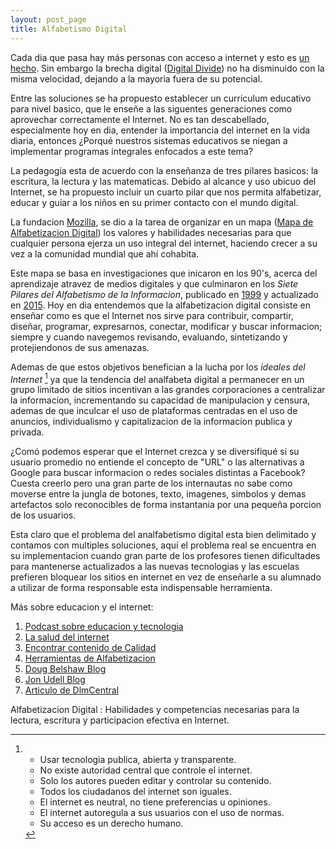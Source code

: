 ```yaml
---
layout: post_page
title: Alfabetismo Digital
---
```

Cada dia que pasa hay más personas con acceso a internet y esto es [un hecho](http://www.internetlivestats.com/watch/internet-users/). Sin embargo la brecha digital ([Digital Divide](https://en.wikipedia.org/wiki/Digital_divide)) no ha disminuido con la misma velocidad, dejando a la mayoria fuera de su potencial.

Entre las soluciones se ha propuesto establecer un curriculum educativo para nivel basico, que le enseñe a las siguentes generaciones como aprovechar correctamente el Internet. No es tan descabellado, especialmente hoy en dia, entender la importancia del internet en la vida diaria, entonces ¿Porqué nuestros sistemas educativos se niegan a implementar programas integrales enfocados a este tema?

La pedagogia esta de acuerdo con la enseñanza de tres pilares basicos: la escritura, la lectura y las matematicas. Debido al alcance y uso ubicuo del Internet, se ha propuesto incluir un cuarto pilar que nos permita alfabetizar, educar y guiar a los niños en su primer contacto con el mundo digital.

La fundacion [Mozilla](https://www.mozilla.org/en-US/), se dio a la tarea de organizar en un mapa ([Mapa de Alfabetizacion Digital](https://learning.mozilla.org/en-US/web-literacy)) los valores y habilidades necesarias para que cualquier persona ejerza un uso integral del internet, haciendo crecer a su vez a la comunidad mundial que ahí cohabita.

Este mapa se basa en investigaciones que inicaron en los 90's, acerca del aprendizaje atravez de medios digitales y que culminaron en los *Siete Pilares del Alfabetismo de la Informacion*, publicado en [1999](https://www.sconul.ac.uk/sites/default/files/documents/Seven_pillars2.pdf) y actualizado en [2015](https://www.sconul.ac.uk/sites/default/files/documents/Seven%20Pillars%20Review%202015.pdf). Hoy en dia entendemos que la alfabetizacion digital consiste en enseñar como es que el Internet nos sirve para contribuir, compartir, diseñar, programar, expresarnos, conectar, modificar y buscar informacion; siempre y cuando navegemos revisando, evaluando, sintetizando y protejiendonos de sus amenazas.

Ademas de que estos objetivos benefician a la lucha por los *ideales del Internet* [^1] ya que la tendencia del analfabeta digital a permanecer en un grupo limitado de sitios incentivan a las grandes corporaciones a centralizar la informacion, incrementando su capacidad de manipulacion y censura, ademas de que inculcar el uso de plataformas centradas en el uso de anuncios, individualismo y capitalizacion de la informacion publica y privada.

¿Comó podemos esperar que el Internet crezca y se diversifiqué si su usuario promedio no entiende el concepto de "URL" o las alternativas a Google para buscar informacion o redes sociales distintas a Facebook? Cuesta creerlo pero una gran parte de los internautas no sabe como moverse entre la jungla de botones, texto, imagenes, simbolos y demas artefactos solo reconocibles de forma instantania por una pequeña porcion de los usuarios.

Esta claro que el problema del analfabetismo digital esta bien delimitado y contamos con multiples soluciones, aquí el problema real se encuentra  en su implementacion cuando gran parte de los profesores tienen dificultades para mantenerse actualizados a las nuevas tecnologias y las escuelas prefieren bloquear los sitios en internet en vez de enseñarle a su alumnado a utilizar de forma responsable esta indispensable herramienta.

Más sobre educacion y el internet:

1. [Podcast sobre educacion y tecnologia](http://tidepodcast.org/)
2. [La salud del internet](https://internethealthreport.org/v01/about/)
3. [Encontrar contenido de Calidad](http://www.hopetillman.com/findqual.php)
4. [Herramientas de Alfabetizacion](http://novemberlearning.com/educational-resources-for-educators/information-literacy-resources/)
5. [Doug Belshaw Blog](http://literaci.es/)
6. [Jon Udell Blog](https://blog.jonudell.net/)
7. [Articulo de DlmCentral](http://dmlcentral.net/why-we-need-a-4th-r-reading-writing-arithmetic-algorithms/)

Alfabetizacion Digital
: Habilidades y competencias necesarias para la lectura, escritura y participacion efectiva en Internet.

[^1]:
    * Usar tecnologia publica, abierta y transparente.
    * No existe autoridad central que controle el internet.
    * Solo los autores pueden editar y controlar su contenido.
    * Todos los ciudadanos del internet son iguales.
    * El internet es neutral, no tiene preferencias u opiniones.
    * El internet autoregula a sus usuarios con el uso de normas.
    * Su acceso es un derecho humano.

